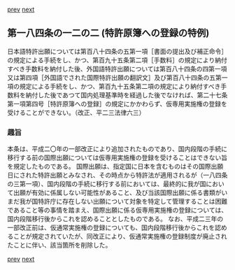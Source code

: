 [prev](/specific\markdowns\特許法\263_Mp-Ch_9-At_184_12.md)
[next](/specific\markdowns\特許法\265_Mp-Ch_9-At_184_13.md)
## 第一八四条の一二の二 (特許原簿への登録の特例)
日本語特許出願については第百八十四条の五第一項［書面の提出及び補正命令］の規定による手続をし、かつ、第百九十五条第二項［手数料］の規定により納付すべき手数料を納付した後、外国語特許出願については第百八十四条の四第一項又は第四項［外国語でされた国際特許出願の翻訳文］及び第百八十四条の五第一項の規定による手続をし、かつ、第百九十五条第二項の規定により納付すべき手数料を納付した後であつて国内処理基準時を経過した後でなければ、第二十七条第一項第四号［特許原簿への登録］の規定にかかわらず、仮専用実施権の登録を受けることができない。（改正、平二三法律六三）

### 趣旨
本条は、平成二〇年の一部改正により追加されたものであり、国内段階の手続に移行する前の国際出願については仮専用実施権の登録を受けることはできない旨を規定したものである。
国際出願は、指定国に日本を含むものはその国際出願日にされた特許出願とみなされ、その時点から特許法が適用されるが（一八四条の三第一項）、国内段階の手続に移行する前においては、最終的に我が国において出願が有効に係属しない可能性があること、及び当該国際出願に係る書類がいまだ我が国特許庁に存在しない出願について対象を特定して管理することは困難であること等の事情を踏まえ、国際出願に係る仮専用実施権の登録については、国内段階移行後からこれを認めることとしたものである。
なお、平成二三年の一部改正前は、仮通常実施権の登録についても、国内段階移行後からこれを認めることが規定されていたが、同改正により、仮通常実施権の登録制度が廃止されたことに伴い、該当箇所を削除した。

[prev](/specific\markdowns\特許法\263_Mp-Ch_9-At_184_12.md)
[next](/specific\markdowns\特許法\265_Mp-Ch_9-At_184_13.md)